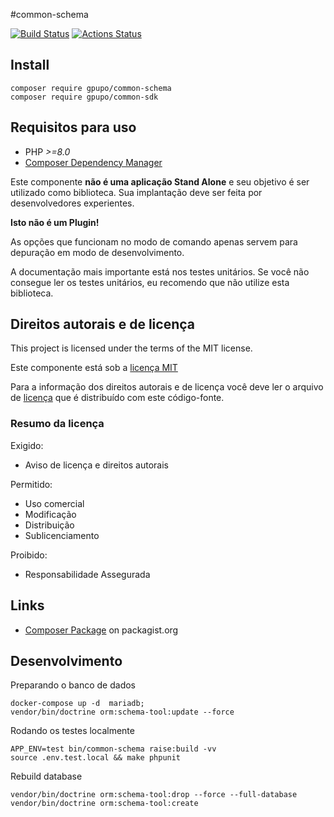 #common-schema

[![Build Status](https://secure.travis-ci.org/gpupo/common-schema.png?branch=main)](http://travis-ci.org/gpupo/common-schema)
[![Actions Status](https://github.com/gpupo/common-schema/workflows/CI/badge.svg)](https://github.com/gpupo/common-schema/actions)

## Install

    composer require gpupo/common-schema
    composer require gpupo/common-sdk

## Requisitos para uso

* PHP *>=8.0*
* [Composer Dependency Manager](http://getcomposer.org)

Este componente **não é uma aplicação Stand Alone** e seu objetivo é ser utilizado como biblioteca.
Sua implantação deve ser feita por desenvolvedores experientes.

**Isto não é um Plugin!**

As opções que funcionam no modo de comando apenas servem para depuração em modo de
desenvolvimento.

A documentação mais importante está nos testes unitários. Se você não consegue ler os testes unitários, eu recomendo que não utilize esta biblioteca.

<!-- license -->

## Direitos autorais e de licença

This project is licensed under the terms of the MIT license.

Este componente está sob a [licença MIT](https://github.com/gpupo/common-sdk/blob/master/LICENSE)

Para a informação dos direitos autorais e de licença você deve ler o arquivo
de [licença](https://github.com/gpupo/common-sdk/blob/master/LICENSE) que é distribuído com este código-fonte.

### Resumo da licença

Exigido:

- Aviso de licença e direitos autorais

Permitido:

- Uso comercial
- Modificação
- Distribuição
- Sublicenciamento

Proibido:

- Responsabilidade Assegurada

## Links

* [Composer Package](https://packagist.org/packages/gpupo/common-schema/) on packagist.org

## Desenvolvimento

Preparando o banco de dados

    docker-compose up -d  mariadb;
    vendor/bin/doctrine orm:schema-tool:update --force

Rodando os testes localmente

	APP_ENV=test bin/common-schema raise:build -vv
	source .env.test.local && make phpunit



Rebuild database

	vendor/bin/doctrine orm:schema-tool:drop --force --full-database
    vendor/bin/doctrine orm:schema-tool:create
